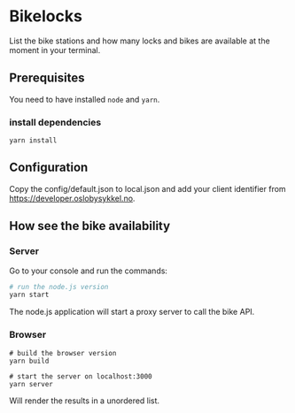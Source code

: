 Bikelocks
=========

List the bike stations and how many locks and bikes are available at the moment in your terminal.

## Prerequisites

You need to have installed `node` and `yarn`.

### install dependencies
`yarn install`

## Configuration

Copy the config/default.json to local.json and add your client identifier from
https://developer.oslobysykkel.no.

## How see the bike availability
### Server
Go to your console and run the commands:

```bash
# run the node.js version
yarn start
```

The node.js application will start a proxy server to call the bike API.

### Browser

```
# build the browser version
yarn build

# start the server on localhost:3000
yarn server
```

Will render the results in a unordered list.
